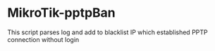 # MikroTik-pptpBan
This script parses log and add to blacklist IP which established PPTP connection without login 

